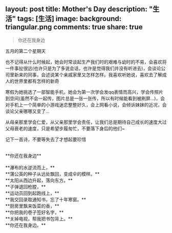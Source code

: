 layout: post
title: Mother's Day
description: "生活"
tags: [生活]
image:
  background: triangular.png
comments: true
share: true
---

>你还在我身边

五月的第二个星期天

也不记得从什么时候起，她会时常谈起生产我们时的艰难与幼时的不易，会喜欢将一件事扯很远(也许只是为了多说会话，也许是觉得我们并没有听进去)，会谈论公司里新来的同事，会述说某个亲戚家里又怎样怎样。我喜欢听她说，喜欢去了解成人的世界里都有怎样的新奇

<!--more-->

寒假为她挑选了一部智能手机，她会为第一次学会发qq表情而高兴，学会传照片到空间(虽然不会一起传，图片总是一张一张传，所以有时候能看到被刷屏...)，会对手机上一个简单的小游戏迷恋整整好久，会上网看小说，会倾诉妹妹的近况，会谈论父亲哪哪又变了...

从母亲那里学会仁爱，从父亲那里学会责任，让我们总是期待自己成长的速度大过父母衰老的速度，只是希望步履匆忙，不要落下身后的他们~

记下一首诗，不要等失去了才想起要珍惜

<br  />
**你还在我身边**<br  />
<br  />
**瀑布的水逆流而上，**<br  />
**蒲公英的种子从远处飘回，变成伞的模样。**<br  />
**太阳从西边升起，落向东方。**<br  />
**子弹退回枪膛，**<br  />
**运动员回到起跑线上，**<br  />
**我交回录取通知书，忘了十年寒窗。**<br  />
**厨房里飘来饭菜的香，**<br  />
**你把我的卷子签好名字，**<br  />
**关掉电视，帮我把书包背上。**<br  />
**你还在我身边。**